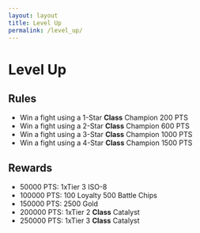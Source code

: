 ```yaml
---
layout: layout
title: Level Up
permalink: /level_up/
---
```


# Level Up


## Rules
- Win a fight using a 1-Star **Class** Champion 200 PTS
- Win a fight using a 2-Star **Class** Champion 600 PTS
- Win a fight using a 3-Star **Class** Champion 1000 PTS
- Win a fight using a 4-Star **Class** Champion 1500 PTS

## Rewards
- 50000 PTS: 1xTier 3 ISO-8
- 100000 PTS: 100 Loyalty 500 Battle Chips
- 150000 PTS: 2500 Gold
- 200000 PTS: 1xTier 2 **Class** Catalyst
- 250000 PTS: 1xTier 3 **Class** Catalyst